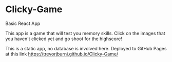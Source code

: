 # Clicky-Game
Basic React App

This app is a game that will test you memory skills. Click on the images that you haven't clicked yet and go shoot for the highscore!

This is a static app, no database is involved here. Deployed to GitHub Pages at this link https://trevorjburni.github.io/Clicky-Game/


